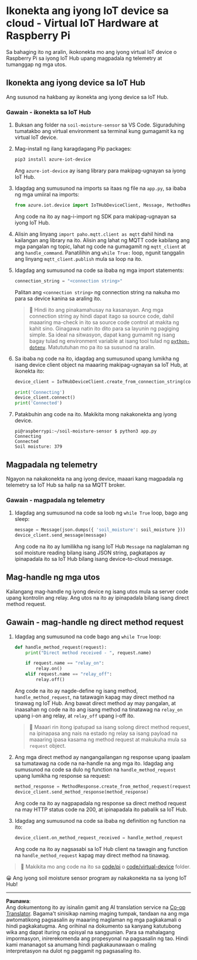 <!--
CO_OP_TRANSLATOR_METADATA:
{
  "original_hash": "3ac42e284a7222c0e83d2d43231a364f",
  "translation_date": "2025-08-27T22:04:21+00:00",
  "source_file": "2-farm/lessons/4-migrate-your-plant-to-the-cloud/single-board-computer-connect-hub.md",
  "language_code": "tl"
}
-->
# Ikonekta ang iyong IoT device sa cloud - Virtual IoT Hardware at Raspberry Pi

Sa bahaging ito ng aralin, ikokonekta mo ang iyong virtual IoT device o Raspberry Pi sa iyong IoT Hub upang magpadala ng telemetry at tumanggap ng mga utos.

## Ikonekta ang iyong device sa IoT Hub

Ang susunod na hakbang ay ikonekta ang iyong device sa IoT Hub.

### Gawain - ikonekta sa IoT Hub

1. Buksan ang folder na `soil-moisture-sensor` sa VS Code. Siguraduhing tumatakbo ang virtual environment sa terminal kung gumagamit ka ng virtual IoT device.

1. Mag-install ng ilang karagdagang Pip packages:

    ```sh
    pip3 install azure-iot-device
    ```

    Ang `azure-iot-device` ay isang library para makipag-ugnayan sa iyong IoT Hub.

1. Idagdag ang sumusunod na imports sa itaas ng file na `app.py`, sa ibaba ng mga umiiral na imports:

    ```python
    from azure.iot.device import IoTHubDeviceClient, Message, MethodResponse
    ```

    Ang code na ito ay nag-i-import ng SDK para makipag-ugnayan sa iyong IoT Hub.

1. Alisin ang linyang `import paho.mqtt.client as mqtt` dahil hindi na kailangan ang library na ito. Alisin ang lahat ng MQTT code kabilang ang mga pangalan ng topic, lahat ng code na gumagamit ng `mqtt_client` at ang `handle_command`. Panatilihin ang `while True:` loop, ngunit tanggalin ang linyang `mqtt_client.publish` mula sa loop na ito.

1. Idagdag ang sumusunod na code sa ibaba ng mga import statements:

    ```python
    connection_string = "<connection string>"
    ```

    Palitan ang `<connection string>` ng connection string na nakuha mo para sa device kanina sa araling ito.

    > 💁 Hindi ito ang pinakamahusay na kasanayan. Ang mga connection string ay hindi dapat itago sa source code, dahil maaaring ma-check in ito sa source code control at makita ng kahit sino. Ginagawa natin ito dito para sa layunin ng pagiging simple. Sa ideal na sitwasyon, dapat kang gumamit ng isang bagay tulad ng environment variable at isang tool tulad ng [`python-dotenv`](https://pypi.org/project/python-dotenv/). Matututuhan mo pa ito sa susunod na aralin.

1. Sa ibaba ng code na ito, idagdag ang sumusunod upang lumikha ng isang device client object na maaaring makipag-ugnayan sa IoT Hub, at ikonekta ito:

    ```python
    device_client = IoTHubDeviceClient.create_from_connection_string(connection_string)

    print('Connecting')
    device_client.connect()
    print('Connected')
    ```

1. Patakbuhin ang code na ito. Makikita mong nakakonekta ang iyong device.

    ```output
    pi@raspberrypi:~/soil-moisture-sensor $ python3 app.py 
    Connecting
    Connected
    Soil moisture: 379
    ```

## Magpadala ng telemetry

Ngayon na nakakonekta na ang iyong device, maaari kang magpadala ng telemetry sa IoT Hub sa halip na sa MQTT broker.

### Gawain - magpadala ng telemetry

1. Idagdag ang sumusunod na code sa loob ng `while True` loop, bago ang sleep:

    ```python
    message = Message(json.dumps({ 'soil_moisture': soil_moisture }))
    device_client.send_message(message)
    ```

    Ang code na ito ay lumilikha ng isang IoT Hub `Message` na naglalaman ng soil moisture reading bilang isang JSON string, pagkatapos ay ipinapadala ito sa IoT Hub bilang isang device-to-cloud message.

## Mag-handle ng mga utos

Kailangang mag-handle ng iyong device ng isang utos mula sa server code upang kontrolin ang relay. Ang utos na ito ay ipinapadala bilang isang direct method request.

## Gawain - mag-handle ng direct method request

1. Idagdag ang sumusunod na code bago ang `while True` loop:

    ```python
    def handle_method_request(request):
        print("Direct method received - ", request.name)
    
        if request.name == "relay_on":
            relay.on()
        elif request.name == "relay_off":
            relay.off()    
    ```

    Ang code na ito ay nagde-define ng isang method, `handle_method_request`, na tatawagin kapag may direct method na tinawag ng IoT Hub. Ang bawat direct method ay may pangalan, at inaasahan ng code na ito ang isang method na tinatawag na `relay_on` upang i-on ang relay, at `relay_off` upang i-off ito.

    > 💁 Maaari rin itong ipatupad sa isang solong direct method request, na ipinapasa ang nais na estado ng relay sa isang payload na maaaring ipasa kasama ng method request at makukuha mula sa `request` object.

1. Ang mga direct method ay nangangailangan ng response upang ipaalam sa tumatawag na code na na-handle na ang mga ito. Idagdag ang sumusunod na code sa dulo ng function na `handle_method_request` upang lumikha ng response sa request:

    ```python
    method_response = MethodResponse.create_from_method_request(request, 200)
    device_client.send_method_response(method_response)
    ```

    Ang code na ito ay nagpapadala ng response sa direct method request na may HTTP status code na 200, at ipinapadala ito pabalik sa IoT Hub.

1. Idagdag ang sumusunod na code sa ibaba ng definition ng function na ito:

    ```python
    device_client.on_method_request_received = handle_method_request
    ```

    Ang code na ito ay nagsasabi sa IoT Hub client na tawagin ang function na `handle_method_request` kapag may direct method na tinawag.

> 💁 Makikita mo ang code na ito sa [code/pi](../../../../../2-farm/lessons/4-migrate-your-plant-to-the-cloud/code/pi) o [code/virtual-device](../../../../../2-farm/lessons/4-migrate-your-plant-to-the-cloud/code/virtual-device) folder.

😀 Ang iyong soil moisture sensor program ay nakakonekta na sa iyong IoT Hub!

---

**Paunawa**:  
Ang dokumentong ito ay isinalin gamit ang AI translation service na [Co-op Translator](https://github.com/Azure/co-op-translator). Bagama't sinisikap naming maging tumpak, tandaan na ang mga awtomatikong pagsasalin ay maaaring maglaman ng mga pagkakamali o hindi pagkakatugma. Ang orihinal na dokumento sa kanyang katutubong wika ang dapat ituring na opisyal na sanggunian. Para sa mahalagang impormasyon, inirerekomenda ang propesyonal na pagsasalin ng tao. Hindi kami mananagot sa anumang hindi pagkakaunawaan o maling interpretasyon na dulot ng paggamit ng pagsasaling ito.